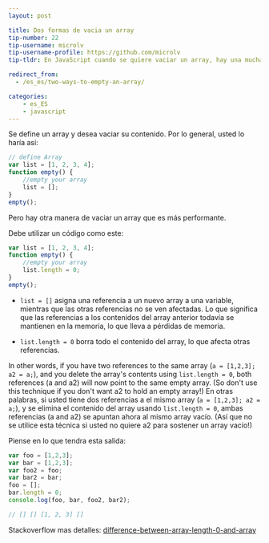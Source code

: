 ```yaml
---
layout: post

title: Dos formas de vacia un array
tip-number: 22
tip-username: microlv
tip-username-profile: https://github.com/microlv
tip-tldr: En JavaScript cuando se quiere vaciar un array, hay una muchas maneras, pero esta es la mas potente.

redirect_from:
  - /es_es/two-ways-to-empty-an-array/

categories:
    - es_ES
    - javascript
---
```


Se define un array y desea vaciar su contenido.
Por lo general, usted lo haría así:

```javascript
// define Array
var list = [1, 2, 3, 4];
function empty() {
    //empty your array
    list = [];
}
empty();
```
Pero hay otra manera de vaciar un array que es más performante.

Debe utilizar un código como este:

```javascript
var list = [1, 2, 3, 4];
function empty() {
    //empty your array
    list.length = 0;
}
empty();
```

* `list = []` asigna una referencia a un nuevo array a una variable, mientras que las otras referencias no se ven afectadas.
Lo que significa que las referencias a los contenidos del array anterior todavía se mantienen en la memoria, lo que lleva a pérdidas de memoria.

* `list.length = 0` borra todo el contenido del array, lo que afecta otras referencias.

In other words, if you have two references to the same array (`a = [1,2,3]; a2 = a;`), and you delete the array's contents using `list.length = 0`, both references (a and a2) will now point to the same empty array. (So don't use this technique if you don't want a2 to hold an empty array!)
En otras palabras, si usted tiene dos referencias a el mismo array (`a = [1,2,3]; a2 = a;`), y se elimina el contenido del array usando `list.length = 0`, ambas referencias (a and a2) se apuntan ahora al mismo array vacío. (Así que no se utilice esta técnica si usted no quiere a2 para sostener un array vacío!)

Piense en lo que tendra esta salida:

```js
var foo = [1,2,3];
var bar = [1,2,3];
var foo2 = foo;
var bar2 = bar;
foo = [];
bar.length = 0;
console.log(foo, bar, foo2, bar2);

// [] [] [1, 2, 3] []
```

Stackoverflow mas detalles:
[difference-between-array-length-0-and-array](http://stackoverflow.com/questions/4804235/difference-between-array-length-0-and-array)
